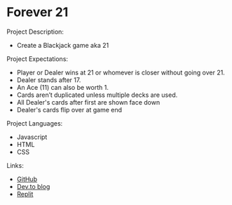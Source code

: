 
# Forever 21

Project Description: 
- Create a Blackjack game aka 21

Project Expectations:
- Player or Dealer wins at 21 or whomever is closer without going over 21.
- Dealer stands after 17.
- An Ace (11) can also be worth 1.
- Cards aren’t duplicated unless multiple decks are used.
- All Dealer's cards after first are shown face down
- Dealer's cards flip over at game end

Project Languages: 
- Javascript
- HTML
- CSS

Links:
- [GitHub](https://github.com/Meg-Div/DigitalCraftsProjects/tree/main/blackjack)
- [Dev.to blog](https://dev.to/megdiv/forever-21-268m)
- [Replit](https://replit.com/@Meg-Div/Blackjack-21)